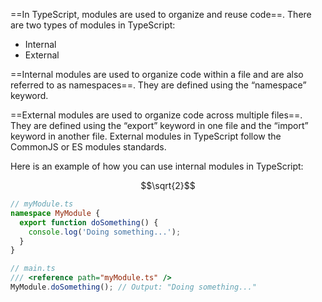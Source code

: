 ==In TypeScript, modules are used to organize and reuse code==. There are two types of modules in TypeScript:

- Internal
- External

==Internal modules are used to organize code within a file and are also referred to as namespaces==. They are defined using the “namespace” keyword.

==External modules are used to organize code across multiple files==. They are defined using the “export” keyword in one file and the “import” keyword in another file. External modules in TypeScript follow the CommonJS or ES modules standards.

Here is an example of how you can use internal modules in TypeScript:

$$\sqrt{2}$$

```ts
// myModule.ts
namespace MyModule {
  export function doSomething() {
    console.log('Doing something...');
  }
}

// main.ts
/// <reference path="myModule.ts" />
MyModule.doSomething(); // Output: "Doing something..."
```